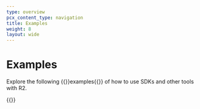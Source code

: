 ```yaml
---
type: overview
pcx_content_type: navigation
title: Examples
weight: 8
layout: wide
---
```


# Examples

Explore the following {{<glossary-tooltip term_id="code example">}}examples{{</glossary-tooltip>}} of how to use SDKs and other tools with R2.

{{<directory-listing>}}